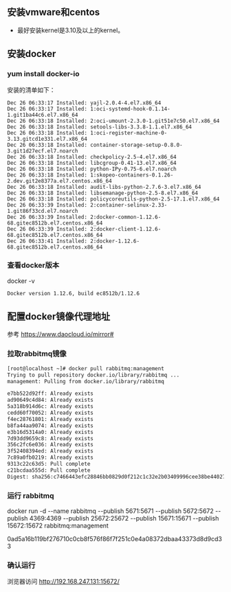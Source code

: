## 安装vmware和centos
* 最好安装kernel是3.10及以上的kernel。

## 安装docker 
### yum install  docker-io

安装的清单如下：
```
Dec 26 06:33:17 Installed: yajl-2.0.4-4.el7.x86_64
Dec 26 06:33:17 Installed: 1:oci-systemd-hook-0.1.14-1.git1ba44c6.el7.x86_64
Dec 26 06:33:18 Installed: 2:oci-umount-2.3.0-1.git51e7c50.el7.x86_64
Dec 26 06:33:18 Installed: setools-libs-3.3.8-1.1.el7.x86_64
Dec 26 06:33:18 Installed: 1:oci-register-machine-0-3.13.gitcd1e331.el7.x86_64
Dec 26 06:33:18 Installed: container-storage-setup-0.8.0-3.git1d27ecf.el7.noarch
Dec 26 06:33:18 Installed: checkpolicy-2.5-4.el7.x86_64
Dec 26 06:33:18 Installed: libcgroup-0.41-13.el7.x86_64
Dec 26 06:33:18 Installed: python-IPy-0.75-6.el7.noarch
Dec 26 06:33:18 Installed: 1:skopeo-containers-0.1.26-2.dev.git2e8377a.el7.centos.x86_64
Dec 26 06:33:18 Installed: audit-libs-python-2.7.6-3.el7.x86_64
Dec 26 06:33:18 Installed: libsemanage-python-2.5-8.el7.x86_64
Dec 26 06:33:18 Installed: policycoreutils-python-2.5-17.1.el7.x86_64
Dec 26 06:33:39 Installed: 2:container-selinux-2.33-1.git86f33cd.el7.noarch
Dec 26 06:33:39 Installed: 2:docker-common-1.12.6-68.gitec8512b.el7.centos.x86_64
Dec 26 06:33:39 Installed: 2:docker-client-1.12.6-68.gitec8512b.el7.centos.x86_64
Dec 26 06:33:41 Installed: 2:docker-1.12.6-68.gitec8512b.el7.centos.x86_64
```

### 查看docker版本
 docker -v
```html
Docker version 1.12.6, build ec8512b/1.12.6
```

##  配置docker镜像代理地址
参考 https://www.daocloud.io/mirror#

### 拉取rabbitmq镜像

```html
[root@localhost ~]# docker pull rabbitmq:management
Trying to pull repository docker.io/library/rabbitmq ... 
management: Pulling from docker.io/library/rabbitmq

e7bb522d92ff: Already exists 
ad90649c4d84: Already exists 
5a318b914d6c: Already exists 
cedd60f70052: Already exists 
f4ec28761801: Already exists 
b8fa44aa9074: Already exists 
e3b16d5314a0: Already exists 
7d93dd9659c8: Already exists 
356c2fc6e036: Already exists 
3f52408394ed: Already exists 
7c89a0fb0219: Already exists 
9313c22c63d5: Pull complete 
c21bcdaa555d: Pull complete 
Digest: sha256:c7466443efc28846bb0829d0f212c1c32e2b03409996cee38be4402726c56a26

```
###  运行 rabbitmq
docker run -d --name rabbitmq --publish 5671:5671 --publish 5672:5672 --publish 4369:4369 --publish 25672:25672 --publish 15671:15671 --publish 15672:15672  rabbitmq:management

0ad5a16b119bf276710c0cb8f576f86f7f251c0e4a08372dbaa43373d8d9cd33


### 确认运行

浏览器访问  http://192.168.247.131:15672/



